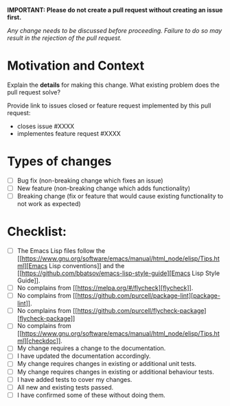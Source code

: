 <!--- Provide a general summary of your changes in the Title above -->

**IMPORTANT: Please do not create a pull request without creating an issue first.**

*Any change needs to be discussed before proceeding. Failure to do so may result in the rejection of the pull request.*

# Motivation and Context
<!--- Why is this change required? What problem does it solve? -->
<!--- Please provide enough information so that others can review your pull request.  -->

Explain the **details** for making this change. What existing problem does the pull request solve?

Provide link to issues closed or feature request implemented by this pull request:
- closes issue #XXXX
- implementes feature request #XXXX
<!--- You can bring up a list of suggested issues and pull requests within the repository by typing #. -->
<!--- Type the issue or pull request number or title to filter the list, and then press either tab or -->
<!--- enter to complete the highlighted result. -->

# Types of changes
<!--- What types of changes does your code introduce? Put an `x` in all the boxes that apply: -->
- [ ] Bug fix (non-breaking change which fixes an issue)
- [ ] New feature (non-breaking change which adds functionality)
- [ ] Breaking change (fix or feature that would cause existing functionality to not work as expected)

# Checklist:
<!--- Go over all the following points, and put an `x` in all the boxes that apply. -->
- [ ] The Emacs Lisp files follow
     the [[https://www.gnu.org/software/emacs/manual/html_node/elisp/Tips.html][Emacs Lisp conventions]] and the [[https://github.com/bbatsov/emacs-lisp-style-guide][Emacs Lisp Style Guide]].
- [ ] No complains from [[https://melpa.org/#/flycheck][flycheck]].
- [ ] No complains from [[https://github.com/purcell/package-lint][package-lint]].
- [ ] No complains from [[https://github.com/purcell/flycheck-package][flycheck-package]]
- [ ] No complains from [[https://www.gnu.org/software/emacs/manual/html_node/elisp/Tips.html][checkdoc]].
- [ ] My change requires a change to the documentation.
- [ ] I have updated the documentation accordingly.
- [ ] My change requires changes in existing or additional unit tests.
- [ ] My change requires changes in existing or additional behaviour tests.
- [ ] I have added tests to cover my changes.
- [ ] All new and existing tests passed.
- [ ] I have confirmed some of these without doing them.
